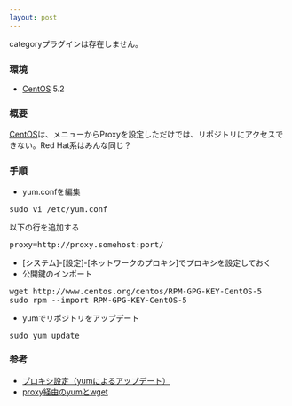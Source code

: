 ```yaml
---
layout: post
---
```

<p><span class="error">categoryプラグインは存在しません。</span></p>
<h3>環境</h3>
<ul>
<li><a href="http://www.centos.org/">CentOS</a> 5.2</li>
</ul>
<h3>概要</h3>
<p><a href="http://www.centos.org/">CentOS</a>は、メニューからProxyを設定しただけでは、リポジトリにアクセスできない。Red Hat系はみんな同じ？</p>
<h3>手順</h3>
<ul>
<li>yum.confを編集</li>
</ul>
<pre>sudo vi /etc/yum.conf
</pre>
<p>以下の行を追加する</p>
<pre>proxy=http://proxy.somehost:port/
</pre>
<ul>
<li>[システム]-[設定]-[ネットワークのプロキシ]でプロキシを設定しておく</li>
<li>公開鍵のインポート</li>
</ul>
<pre>wget http://www.centos.org/centos/RPM-GPG-KEY-CentOS-5
sudo rpm --import RPM-GPG-KEY-CentOS-5
</pre>
<ul>
<li>yumでリポジトリをアップデート</li>
</ul>
<pre>sudo yum update
</pre>
<h3>参考</h3>
<ul>
<li><a href="http://linux.hayarimon.com/proxy.html">プロキシ設定（yumによるアップデート）</a></li>
<li><a href="http://take-blizzard.cocolog-nifty.com/blog/2008/07/proxyyumwget_e798.html">proxy経由のyumとwget</a></li>
</ul>

